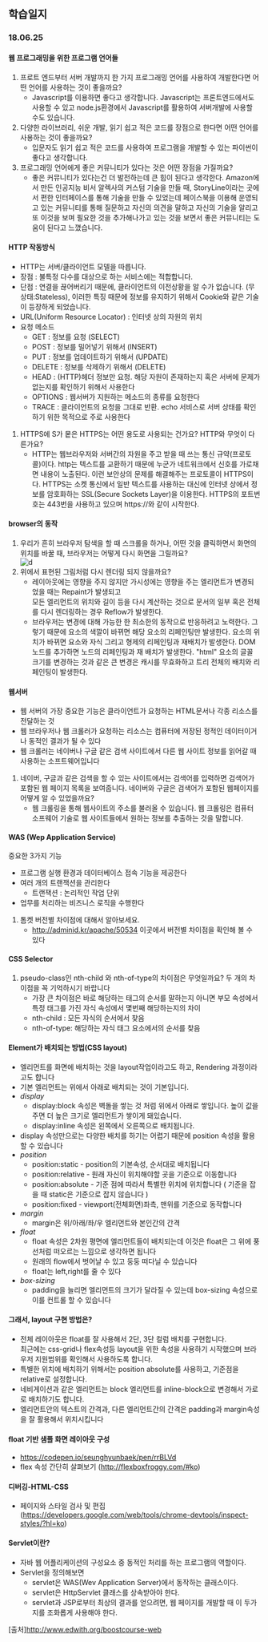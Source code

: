 학습일지
---
### 18.06.25
#### 웹 프로그래밍을 위한 프로그램 언어들
1. 프로트 엔드부터 서버 개발까지 한 가지 프로그래밍 언어를 사용하여 개발한다면 어떤 언어를 사용하는 것이 좋을까요?
    * Javascript를 이용하면 좋다고 생각합니다. Javascript는 프론트엔드에서도 사용할 수 있고 node.js환경에서 Javascript를 활용하여 서버개발에 사용할 수도 있습니다.
1. 다양한 라이브러리, 쉬운 개발, 읽기 쉽고 적은 코드를 장점으로 한다면 어떤 언어를 사용하는 것이 좋을까요?
    * 입문자도 읽기 쉽고 적은 코드를 사용하여 프로그램을 개발할 수 있는 파이썬이 좋다고 생각합니다.
1. 프로그래밍 언어에게 좋은 커뮤니티가 있다는 것은 어떤 장점을 가질까요?
    * 좋은 커뮤니티가 있다는건 더 발전하는데 큰 힘이 된다고 생각한다. Amazon에서 만든 인공지능 비서 알렉사의 커스텀 기술을 만들 때, StoryLine이라는 곳에서 편한 인터페이스를 통해 기술을 만들 수 있었는데 페이스북을 이용해 운영되고 있는 커뮤니티를 통해 질문하고 자신의 의견을 말하고 자신의 기술을 알리고 또 이것을 보며 필요한 것을 추가해나가고 있는 것을 보면서 좋은 커뮤니티는 도움이 된다고 느꼈습니다.

#### HTTP 작동방식
* HTTP는 서버/클라이언트 모델을 따릅니다.
* 장점 : 불특정 다수를 대상으로 하는 서비스에는 적합합니다.
* 단점 : 연결을 끊어버리기 때문에, 클라이언트의 이전상황을 알 수가 없습니다. (무상태:Stateless), 이러한 특징 때문에 정보를 유지하기 위해서 Cookie와 같은 기술이 등장하게 되었습니다.
* URL(Uniform Resource Locator) : 인터넷 상의 자원의 위치
* 요청 메소드
   * GET : 정보를 요청 (SELECT)
   * POST : 정보를 밀어넣기 위해서 (INSERT)
   * PUT : 정보를 업데이트하기 위해서 (UPDATE)
   * DELETE : 정보를 삭제하기 위해서 (DELETE)
   * HEAD : (HTTP)헤더 정보만 요청. 해당 자원이 존재하는지 혹은 서버에 문제가 없는지를 확인하기 위해서 사용한다
   * OPTIONS : 웹서버가 지원하는 메소드의 종류를 요청한다
   * TRACE : 클라이언트의 요청을 그대로 반환. echo 서비스로 서버 상태를 확인하기 위한 목적으로 주로 사용한다

1. HTTPS에 S가 뭍은 HTTPS는 어떤 용도로 사용되는 건가요? HTTP와 무엇이 다른가요?
      * HTTP는 웹브라우저와 서버간의 자원을 주고 받을 때 쓰는 통신 규약(프로토콜)이다. http는 텍스트를 교환하기 때문에 누군가 네트워크에서 신호를 가로채면 내용이 노출된다. 이런 보안상의 문제를 해결해주는 프로토콜이 HTTPS이다. HTTPS는 소켓 통신에서 일반 텍스트를 사용하는 대신에 인터넷 상에서 정보를 암호화하는 SSL(Secure Sockets Layer)을 이용한다. HTTPS의 포트번호는 443번을 사용하고 있으며 https://와 같이 시작한다.

#### browser의 동작
1. 우리가 흔히 브라우저 탐색을 할 때 스크롤을 하거나, 어떤 것을 클릭하면서 화면의 위치를 바꿀 때, 브라우저는 어떻게 다시 화면을 그릴까요?  
![d](http://mooc.phinf.nhnnext.org/20171231_32/1514692895834EoHUo_PNG/webkitflow.png)  
2. 위에서 표현된 그림처럼 다시 렌더링 되지 않을까요?  
      * 레이아웃에는 영향을 주지 않지만 가시성에는 영향을 주는 엘리먼트가 변경되었을 때는 Repaint가 발생되고  
모든 엘리먼트의 위치와 길이 등을 다시 계산하는 것으로 문서의 일부 혹은 전체를 다시 렌더링하는 경우 Reflow가 발생한다.
      * 브라우저는 변경에 대해 가능한 한 최소한의 동작으로 반응하려고 노력한다. 그렇기 때문에 요소의 색깔이 바뀌면 해당 요소의 리페인팅만 발생한다. 요소의 위치가 바뀌면 요소와 자식 그리고 형제의 리페인팅과 재배치가 발생한다. DOM 노드를 추가하면 노드의 리페인팅과 재 배치가 발생한다. "html" 요소의 글꼴 크기를 변경하는 것과 같은 큰 변경은 캐시를 무효화하고 트리 전체의 배치와 리페인팅이 발생한다.


#### 웹서버
* 웹 서버의 가장 중요한 기능은 클라이언트가 요청하는 HTML문서나 각종 리소스를 전달하는 것
* 웹 브라우저나 웹 크롤러가 요청하는 리소스는 컴퓨터에 저장된 정적인 데이터이거나 동적인 결과가 될 수 있다
* 웹 크롤러는 네이버나 구글 같은 검색 사이트에서 다른 웹 사이트 정보를 읽어갈 때 사용하는 소프트웨어입니다
1. 네이버, 구글과 같은 검색을 할 수 있는 사이트에서는 검색어를 입력하면 검색어가 포함된 웹 페이지 목록을 보여줍니다. 네이버와 구글은 검색어가 포함된 웹페이지를 어떻게 알 수 있었을까요?
      * 웹 크롤링을 통해 웹사이트의 주소를 불러올 수 있습니다. 웹 크롤링은 컴퓨터 소프웨어 기술로 웹 사이트들에서 원하는 정보를 추출하는 것을 말합니다.  

#### WAS (Wep Application Service) 
중요한 3가지 기능  
* 프로그램 실행 환경과 데이터베이스 접속 기능을 제공한다
* 여러 개의 트랜잭션을 관리한다
   * 트랜잭션 : 논리적인 작업 단위
* 업무를 처리하는 비즈니스 로직을 수행한다
1. 톰켓 버전별 차이점에 대해서 알아보세요.
   * http://adminid.kr/apache/50534 이곳에서 버전별 차이점을 확인해 볼 수 있다

#### CSS Selector
1. pseudo-class인 nth-child 와 nth-of-type의 차이점은 무엇일까요? 두 개의 차이점을 꼭 기억하시기 바랍니다
   * 가장 큰 차이점은 바로 해당하는 태그의 순서를 말하는지 아니면 부모 속성에서 특정 태그를 가진 자식 속성에서 몇번째 해당하는지의 차이
   * nth-child : 모든 자식의 순서에서 찾음
   * nth-of-type: 해당하는 자식 태그 요소에서의 순서를 찾음

#### Element가 배치되는 방법(CSS layout)
* 엘리먼트를 화면에 배치하는 것을 layout작업이라고도 하고, Rendering 과정이라고도 합니다
* 기본 엘리먼트는 위에서 아래로 배치되는 것이 기본입니다.
* *display*
   * display:block 속성은 벽돌을 쌓는 것 처럼 위에서 아래로 쌓입니다. 높이 값을 주면 더 높은 크기로 엘리먼트가 쌓이게 돼있습니다.
   * display:inline 속성은 왼쪽에서 오른쪽으로 배치됩니다.
* display 속성만으로는 다양한 배치를 하기는 어렵기 때문에 position 속성을 활용할 수 있습니다
* *position*
   * position:static - position의 기본속성, 순서대로 배치됩니다 
   * position:relative - 원래 자신이 위치해야할 곳을 기준으로 이동합니다
   * position:absolute - 기준 점에 따라서 특별한 위치에 위치합니다 ( 기준을 잡을 때 static은 기준으로 잡지 않습니다 )
   * position:fixed - viewport(전체화면)좌측, 맨위를 기준으로 동작합니다
* *margin* 
   * margin은 위/아래/좌/우 엘리먼트와 본인간의 간격
* *float*
   * float 속성은 2차원 평면에 엘리먼트들이 배치되는데 이것은 float은 그 위에 풍선처럼 떠오르는 느낌으로 생각하면 됩니다
   * 원래의 flow에서 벗어날 수 있고 둥둥 떠다닐 수 있습니다
   * float는 left,right를 줄 수 있다
* *box-sizing*
   * padding을 늘리면 엘리먼트의 크기가 달라질 수 있는데 box-sizing 속성으로 이를 컨트롤 할 수 있습니다

#### 그래서, layout 구현 방법은?
* 전체 레이아웃은 float를 잘 사용해서 2단, 3단 컬럼 배치를 구현합니다.  
최근에는 css-grid나 flex속성등 layout을 위한 속성을 사용하기 시작했으며 브라우저 지원범위를 확인해서 사용하도록 합니다.
* 특별한 위치에 배치하기 위해서는 position absolute를 사용하고, 기준점을 relative로 설정합니다.
* 네비게이션과 같은 엘리먼트는 block 엘리먼트를 inline-block으로 변경해서 가로로 배치하기도 합니다.
* 엘리먼트안의 텍스트의 간격과, 다른 엘리먼트간의 간격은 padding과 margin속성을 잘 활용해서 위치시킵니다

#### float 기반 샘플 화면 레이아웃 구성
* https://codepen.io/seunghyunbaek/pen/rrBLVd
* flex 속성 간단히 살펴보기 (http://flexboxfroggy.com/#ko)

#### 디버깅-HTML-CSS
* 페이지와 스타일 검사 및 편집 (https://developers.google.com/web/tools/chrome-devtools/inspect-styles/?hl=ko)

#### Servlet이란?
* 자바 웹 어플리케이션의 구성요소 중 동적인 처리를 하는 프로그램의 역할이다.
* Servlet을 정의해보면
   * servlet은 WAS(Wev Application Server)에서 동작하는 클래스이다.
   * servlet은 HttpServlet 클래스를 상속받아야 한다.
   * servlet과 JSP로부터 최상의 결과를 얻으려면, 웹 페이지를 개발할 때 이 두가지를 조화롭게 사용해야 한다.



[출처]http://www.edwith.org/boostcourse-web
